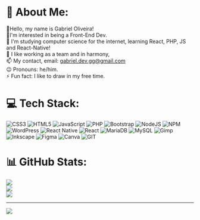 # 💫 About Me:
💪Hello, my name is Gabriel Oliveira!<br>👾I'm interested in being a Front-End Dev.<br>🌱 I'm studying computer science for the internet, learning React, PHP, JS and React-Native!<br>💞️ I like working as a team and in harmony,<br>📫 My contact, email: gabriel.dev.gg@gmail.com<br>😉 Pronouns: he/him.<br>⚡ Fun fact: I like to draw in my free time.


# 💻 Tech Stack:
![CSS3](https://img.shields.io/badge/css3-%231572B6.svg?style=for-the-badge&logo=css3&logoColor=white) ![HTML5](https://img.shields.io/badge/html5-%23E34F26.svg?style=for-the-badge&logo=html5&logoColor=white) ![JavaScript](https://img.shields.io/badge/javascript-%23323330.svg?style=for-the-badge&logo=javascript&logoColor=%23F7DF1E) ![PHP](https://img.shields.io/badge/php-%23777BB4.svg?style=for-the-badge&logo=php&logoColor=white)  ![Bootstrap](https://img.shields.io/badge/bootstrap-%238511FA.svg?style=for-the-badge&logo=bootstrap&logoColor=white) ![NodeJS](https://img.shields.io/badge/node.js-6DA55F?style=for-the-badge&logo=node.js&logoColor=white) ![NPM](https://img.shields.io/badge/NPM-%23CB3837.svg?style=for-the-badge&logo=npm&logoColor=white) ![WordPress](https://img.shields.io/badge/WordPress-%23117AC9.svg?style=for-the-badge&logo=WordPress&logoColor=white) ![React Native](https://img.shields.io/badge/react_native-%2320232a.svg?style=for-the-badge&logo=react&logoColor=%2361DAFB) ![React](https://img.shields.io/badge/react-%2320232a.svg?style=for-the-badge&logo=react&logoColor=%2361DAFB)  ![MariaDB](https://img.shields.io/badge/MariaDB-003545?style=for-the-badge&logo=mariadb&logoColor=white) ![MySQL](https://img.shields.io/badge/mysql-%2300000f.svg?style=for-the-badge&logo=mysql&logoColor=white) ![Gimp](https://img.shields.io/badge/Gimp-657D8B?style=for-the-badge&logo=gimp&logoColor=FFFFFF) ![Inkscape](https://img.shields.io/badge/Inkscape-e0e0e0?style=for-the-badge&logo=inkscape&logoColor=080A13) ![Figma](https://img.shields.io/badge/figma-%23F24E1E.svg?style=for-the-badge&logo=figma&logoColor=white) ![Canva](https://img.shields.io/badge/Canva-%2300C4CC.svg?style=for-the-badge&logo=Canva&logoColor=white) ![GIT](https://img.shields.io/badge/Git-fc6d26?style=for-the-badge&logo=git&logoColor=white)
# 📊 GitHub Stats:
![](https://github-readme-stats.vercel.app/api?username=GabriOliveira&theme=react&hide_border=false&include_all_commits=false&count_private=true)<br/>
![](https://github-readme-streak-stats.herokuapp.com/?user=GabriOliveira&theme=react&hide_border=false)<br/>
![](https://github-readme-stats.vercel.app/api/top-langs/?username=GabriOliveira&theme=react&hide_border=false&include_all_commits=false&count_private=true&layout=compact)

---
[![](https://visitcount.itsvg.in/api?id=GabriOliveira&icon=3&color=1)](https://visitcount.itsvg.in)

<!-- Proudly created with GPRM ( https://gprm.itsvg.in ) -->
